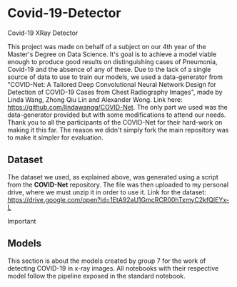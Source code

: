 # Covid-19-Detector
Covid-19 XRay Detector

This project was made on behalf of a subject on our 4th year of the Master's Degree on Data Science. It's goal is to achieve a model viable enough to produce good results on distinguishing cases of Pneumonia, Covid-19 and the absence of any of these. Due to the lack of a single source of data to use to train our models, we used a data-generator from "COVID-Net: A Tailored Deep Convolutional Neural Network Design for Detection of COVID-19 Cases from Chest Radiography Images", made by Linda Wang, Zhong Qiu Lin and Alexander Wong. Link here: <https://github.com/lindawangg/COVID-Net>. The only part we used was the data-generator provided but with some modifications to attend our needs. Thank you to all the participants of the COVID-Net for their hard-work on making it this far. The reason we didn't simply fork the main repository was to make it simpler for evaluation.

## Dataset
The dataset we used, as explained above, was generated using a script from the **COVID-Net** repository. The file was then uploaded to my personal drive, where we must unzip it in order to use it. Link for the dataset: https://drive.google.com/open?id=1EtA92aU1GmcRCR00hTxmyC2kfQIEYx-L

 >[!IMPORTANT]
## Models
This section is about the models created by group 7 for the work of detecting COVID-19 in x-ray images. All notebooks with their respective model follow the pipeline exposed in the standard notebook.

